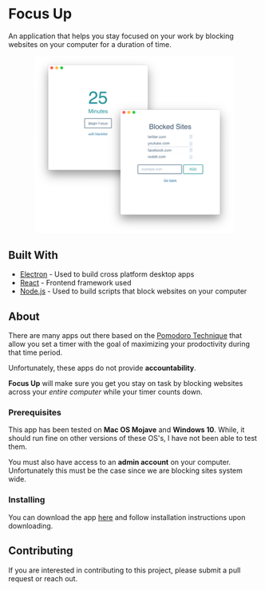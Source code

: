 # Focus Up

An application that helps you stay focused on your work by blocking websites on your computer for a duration of time.

<p align="center">
<img alt="promotional image" src="assets/layered_promo.png" width="400"/>
<p>

## Built With

- [Electron](https://electronjs.org/) - Used to build cross platform desktop apps
- [React](https://reactjs.org/) - Frontend framework used
- [Node.js](https://nodejs.org/en/) - Used to build scripts that block websites on your computer

## About

There are many apps out there based on the [Pomodoro Technique](https://en.wikipedia.org/wiki/Pomodoro_Technique) that allow you set a timer with the goal of maximizing your prodoctivity during that time period.

Unfortunately, these apps do not provide **accountability**.

**Focus Up** will make sure you get you stay on task by blocking websites across your _entire computer_ while your timer counts down.

### Prerequisites

This app has been tested on **Mac OS Mojave** and **Windows 10**. While, it should run fine on other versions of these OS's, I have not been able to test them.

You must also have access to an **admin account** on your computer. Unfortunately this must be the case since we are blocking sites system wide.

### Installing

You can download the app [here](https://focusup.app) and follow installation instructions upon downloading.

## Contributing

If you are interested in contributing to this project, please submit a pull request or reach out.
